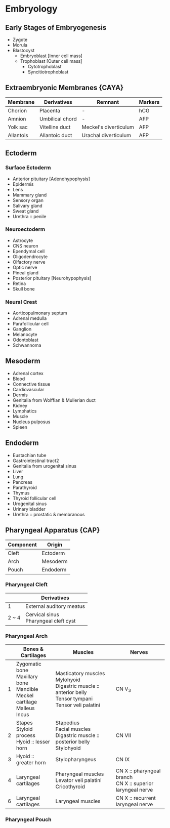 # Embryology

## Early Stages of Embryogenesis

- Zygote
- Morula
- Blastocyst
	- Embryoblast [Inner cell mass]
	- Trophoblast [Outer cell mass]
		- Cytotrophoblast
		- Syncitiotrophoblast

## Extraembryonic Membranes {CAYA}

|Membrane|Derivatives|Remnant|Markers|
|-|-|-|-|
|Chorion|Placenta|-|hCG|
|Amnion|Umbilical chord|-|AFP|
|Yolk sac|Vitelline duct|Meckel's diverticulum|AFP|
|Allantois|Allantoic duct|Urachal diverticulum|AFP|

## Ectoderm

### Surface Ectoderm

- Anterior pituitary [Adenohypophysis]
- Epidermis
- Lens
- Mammary gland
- Sensory organ
- Salivary gland
- Sweat gland
- Urethra :: penile

### Neuroectoderm

- Astrocyte
- CNS neuron
- Ependymal cell
- Oligodendrocyte
- Olfactory nerve
- Optic nerve
- Pineal gland
- Posterior pituitary [Neurohypophysis]
- Retina
- Skull bone

### Neural Crest

- Aorticopulmonary septum
- Adrenal medulla
- Parafollicular cell
- Ganglion
- Melanocyte
- Odontoblast
- Schwannoma

## Mesoderm

- Adrenal cortex
- Blood
- Connective tissue
- Cardiovascular
- Dermis
- Genitalia from Wolffian & Mullerian duct
- Kidney
- Lymphatics
- Muscle
- Nucleus pulposus
- Spleen

## Endoderm

- Eustachian tube
- Gastrointestinal tract2 
- Genitalia from urogenital sinus
- Liver
- Lung
- Pancreas
- Parathyroid
- Thymus
- Thyroid follicular cell
- Urogenital sinus
- Urinary bladder
- Urethra :: prostatic & membranous

## Pharyngeal Apparatus {CAP}

|Component|Origin|
|-|-|
|Cleft|Ectoderm|
|Arch|Mesoderm|
|Pouch|Endoderm|

### Pharyngeal Cleft

||Derivatives|
|-|-|
|1|External auditory meatus|
|2 ~ 4|Cervical sinus<br>Pharyngeal cleft cyst|

### Pharyngeal Arch

||Bones & Cartilages|Muscles|Nerves|
|-|-|-|-|
|1|Zygomatic bone<br>Maxillary bone<br>Mandible<br>Meckel cartilage<br>Malleus<br>Incus|Masticatory muscles<br>Mylohyoid<br>Digastric muscle :: anterior belly<br>Tensor tympani<br>Tensor veli palatini|CN V<sub>3<sub>|
|2|Stapes<br>Styloid process<br>Hyoid :: lesser horn|Stapedius<br>Facial muscles<br>Digastric muscle :: posterior belly<br>Stylohyoid|CN VII|
|3|Hyoid :: greater horn|Stylopharyngeus|CN IX|
|4|Laryngeal cartilages|Pharyngeal muscles<br>Levator veli palatini<br>Cricothyroid|CN X :: pharyngeal branch<br>CN X :: superior laryngeal nerve|
|6|Laryngeal cartilages|Laryngeal muscles|CN X :: recurrent laryngeal nerve| 

### Pharyngeal Pouch

